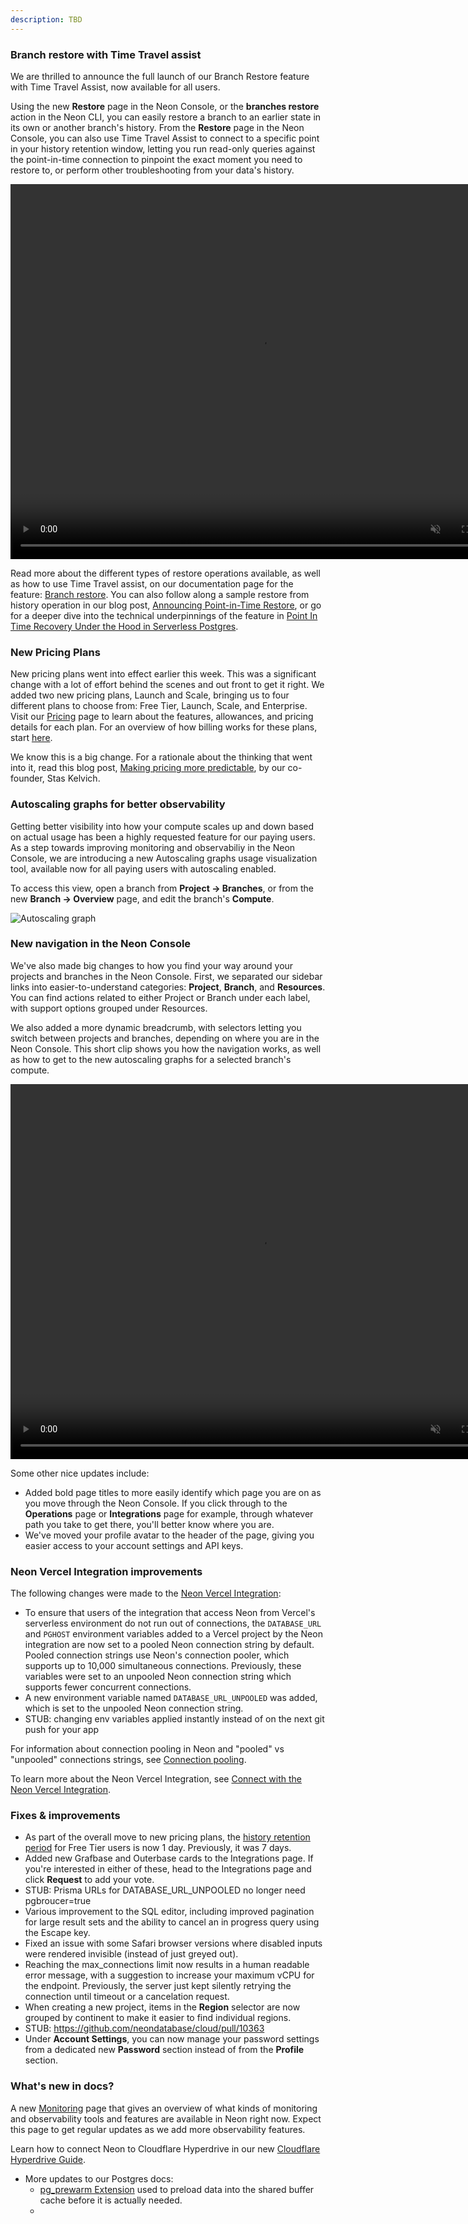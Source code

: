 ```yaml
---
description: TBD
---
```


### Branch restore with Time Travel assist

We are thrilled to announce the full launch of our Branch Restore feature with Time Travel Assist, now available for all users.

Using the new **Restore** page in the Neon Console, or the **branches restore** action in the Neon CLI, you can easily restore a branch to an earlier state in its own or another branch's history. From the **Restore** page in the Neon Console, you can also use Time Travel Assist to connect to a specific point in your history retention window, letting you run read-only queries against the point-in-time connection to pinpoint the exact moment you need to restore to, or perform other troubleshooting from your data's history.

<video autoPlay playsInline muted loop width="800" height="600">
  <source type="video/mp4" src="/docs/relnotes/restore_with_time_travel.mp4"/>
</video>

Read more about the different types of restore operations available, as well as how to use Time Travel assist, on our documentation page for the feature: [Branch restore](/docs/guides/branch-restore). You can also follow along a sample restore from history operation in our blog post, [Announcing Point-in-Time Restore](https://neon.tech/blog/announcing-point-in-time-restore), or go for a deeper dive into the technical underpinnings of the feature in [Point In Time Recovery Under the Hood in Serverless Postgres](https://neon.tech/blog/point-in-time-recovery-in-postgres).

### New Pricing Plans

New pricing plans went into effect earlier this week. This was a significant change with a lot of effort behind the scenes and out front to get it right. We added two new pricing plans, Launch and Scale, bringing us to four different plans to choose from: Free Tier, Launch, Scale, and Enterprise. Visit our [Pricing](https://neon.tech/pricing) page to learn about the features, allowances, and pricing details for each plan. For an overview of how billing works for these plans, start [here](/docs/introduction/about-billing).

We know this is a big change. For a rationale about the thinking that went into it, read this blog post, [Making pricing more predictable](https://neon.tech/blog/making-pricing-more-predictable), by our co-founder, Stas Kelvich.

### Autoscaling graphs for better observability

Getting better visibility into how your compute scales up and down based on actual usage has been a highly requested feature for our paying users. As a step towards improving monitoring and observabiliy in the Neon Console, we are introducing a new Autoscaling graphs usage visualization tool, available now for all paying users with autoscaling enabled.

To access this view, open a branch from **Project &#8594; Branches**, or from the new **Branch &#8594; Overview** page, and edit the branch's **Compute**.

![Autoscaling graph](/docs/relnotes/autoscaling_graph_detail_changelog.png "no-border")

### New navigation in the Neon Console

We've also made big changes to how you find your way around your projects and branches in the Neon Console. First, we separated our sidebar links into easier-to-understand categories: **Project**, **Branch**, and **Resources**. You can find actions related to either Project or Branch under each label, with support options grouped under Resources.

We also added a more dynamic breadcrumb, with selectors letting you switch between projects and branches, depending on where you are in the Neon Console. This short clip shows you how the navigation works, as well as how to get to the new autoscaling graphs for a selected branch's compute.

<video autoPlay playsInline muted loop width="800" height="600">
  <source type="video/mp4" src="/docs/relnotes/navigation_breadcrumb.mp4"/>
</video>

Some other nice updates include:

- Added bold page titles to more easily identify which page you are on as you move through the Neon Console. If you click through to the **Operations** page or **Integrations** page for example, through whatever path you take to get there, you'll better know where you are.
- We've moved your profile avatar to the header of the page, giving you easier access to your account settings and API keys.

### Neon Vercel Integration improvements

The following changes were made to the [Neon Vercel Integration](https://vercel.com/integrations/neon):

- To ensure that users of the integration that access Neon from Vercel's serverless environment do not run out of connections, the `DATABASE_URL` and `PGHOST` environment variables added to a Vercel project by the Neon integration are now set to a pooled Neon connection string by default. Pooled connection strings use Neon's connection pooler, which supports up to 10,000 simultaneous connections. Previously, these variables were set to an unpooled Neon connection string which supports fewer concurrent connections.
- A new environment variable named `DATABASE_URL_UNPOOLED` was added, which is set to the unpooled Neon connection string.
- STUB: changing env variables applied instantly instead of on the next git push for your app

For information about connection pooling in Neon and "pooled" vs "unpooled" connections strings, see [Connection pooling](https://neon.tech/docs/connect/connection-pooling).

To learn more about the Neon Vercel Integration, see [Connect with the Neon Vercel Integration](https://neon.tech/docs/guides/vercel).

### Fixes & improvements

- As part of the overall move to new pricing plans, the [history retention period](/docs/manage/projects#configure-history-retention) for Free Tier users is now 1 day. Previously, it was 7 days.
- Added new Grafbase and Outerbase cards to the Integrations page. If you're interested in either of these, head to the Integrations page and click **Request** to add your vote.
- STUB: Prisma URLs for DATABASE_URL_UNPOOLED no longer need pgbroucer=true
- Various improvement to the SQL editor, including improved pagination for large result sets and the ability to cancel an in progress query using the Escape key.
- Fixed an issue with some Safari browser versions where disabled inputs were rendered invisible (instead of just greyed out).
- Reaching the max_connections limit now results in a human readable error message, with a suggestion to increase your maximum vCPU for the endpoint. Previously, the server just kept silently retrying the connection until timeout or a cancelation request.
- When creating a new project, items in the **Region** selector are now grouped by continent to make it easier to find individual regions.
- STUB: https://github.com/neondatabase/cloud/pull/10363
- Under **Account Settings**, you can now manage your password settings from a dedicated new **Password** section instead of from the **Profile** section.

### What's new in docs?

A new [Monitoring](/docs/introduction/monitoring) page that gives an overview of what kinds of monitoring and observability tools and features are available in Neon right now. Expect this page to get regular updates as we add more observability features.

Learn how to connect Neon to Cloudflare Hyperdrive in our new [Cloudflare Hyperdrive Guide](docs/guides/cloudflare-hyperdrive).

- More updates to our Postgres docs:
  - [pg_prewarm Extension](/docs/extensions/pg_prewarm) used to preload data into the shared buffer cache before it is actually needed.
  -  
